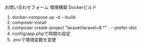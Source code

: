 お問い合わせフォーム
環境構築
Dockerビルド

1. docker-compose up -d --build
2. composer install
3. composer create-project "laravel/laravel=8.*" . --prefer-dist
4. config/app.phpで時間の設定
5. .envで環境変数を変更
